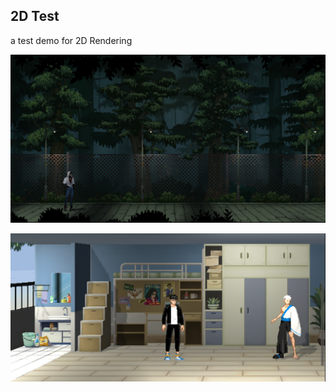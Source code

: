 ## 2D Test

a test demo for 2D Rendering

![image-20240128010135329](1.png)



![image-20240128010110322](2.png)